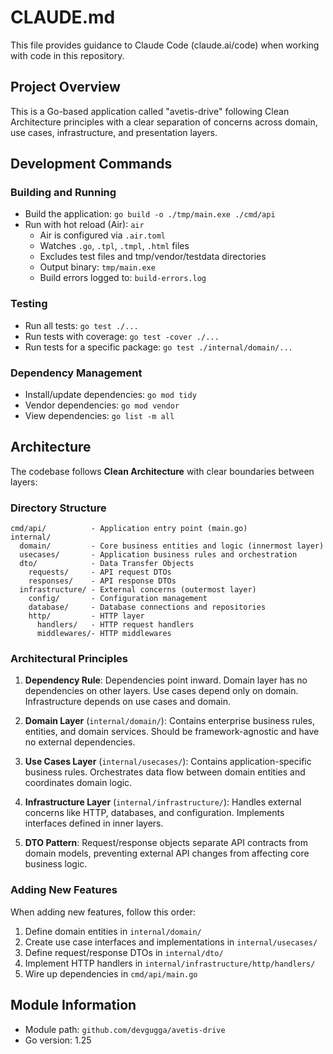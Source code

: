 # CLAUDE.md

This file provides guidance to Claude Code (claude.ai/code) when working with code in this repository.

## Project Overview

This is a Go-based application called "avetis-drive" following Clean Architecture principles with a clear separation of concerns across domain, use cases, infrastructure, and presentation layers.

## Development Commands

### Building and Running

- Build the application: `go build -o ./tmp/main.exe ./cmd/api`
- Run with hot reload (Air): `air`
  - Air is configured via `.air.toml`
  - Watches `.go`, `.tpl`, `.tmpl`, `.html` files
  - Excludes test files and tmp/vendor/testdata directories
  - Output binary: `tmp/main.exe`
  - Build errors logged to: `build-errors.log`

### Testing

- Run all tests: `go test ./...`
- Run tests with coverage: `go test -cover ./...`
- Run tests for a specific package: `go test ./internal/domain/...`

### Dependency Management

- Install/update dependencies: `go mod tidy`
- Vendor dependencies: `go mod vendor`
- View dependencies: `go list -m all`

## Architecture

The codebase follows **Clean Architecture** with clear boundaries between layers:

### Directory Structure

```
cmd/api/          - Application entry point (main.go)
internal/
  domain/         - Core business entities and logic (innermost layer)
  usecases/       - Application business rules and orchestration
  dto/            - Data Transfer Objects
    requests/     - API request DTOs
    responses/    - API response DTOs
  infrastructure/ - External concerns (outermost layer)
    config/       - Configuration management
    database/     - Database connections and repositories
    http/         - HTTP layer
      handlers/   - HTTP request handlers
      middlewares/- HTTP middlewares
```

### Architectural Principles

1. **Dependency Rule**: Dependencies point inward. Domain layer has no dependencies on other layers. Use cases depend only on domain. Infrastructure depends on use cases and domain.

2. **Domain Layer** (`internal/domain/`): Contains enterprise business rules, entities, and domain services. Should be framework-agnostic and have no external dependencies.

3. **Use Cases Layer** (`internal/usecases/`): Contains application-specific business rules. Orchestrates data flow between domain entities and coordinates domain logic.

4. **Infrastructure Layer** (`internal/infrastructure/`): Handles external concerns like HTTP, databases, and configuration. Implements interfaces defined in inner layers.

5. **DTO Pattern**: Request/response objects separate API contracts from domain models, preventing external API changes from affecting core business logic.

### Adding New Features

When adding new features, follow this order:

1. Define domain entities in `internal/domain/`
2. Create use case interfaces and implementations in `internal/usecases/`
3. Define request/response DTOs in `internal/dto/`
4. Implement HTTP handlers in `internal/infrastructure/http/handlers/`
5. Wire up dependencies in `cmd/api/main.go`

## Module Information

- Module path: `github.com/devgugga/avetis-drive`
- Go version: 1.25
